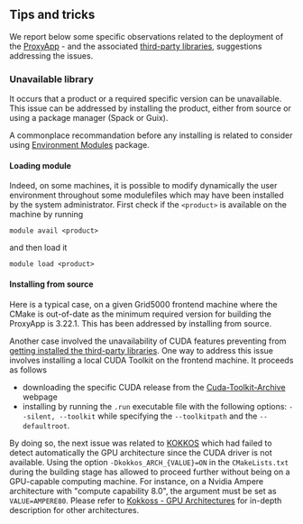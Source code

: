 ## Tips and tricks

We report below some specific observations related to the deployment of the [ProxyApp](https://gitlab.inria.fr/numpex-pc5/wp2-co-design/proxy-geos-hc/) - and the associated [third-party libraries](https://gitlab.inria.fr/numpex-pc5/wp2-co-design/proxy-geos-hc_tpl), suggestions addressing the issues. 

### Unavailable library
It occurs that a product or a required specific version can be unavailable. This issue can be addressed by installing the product, either from source or using a package manager (Spack or Guix).   

A commonplace recommandation before any installing  is related to consider using [Environment Modules](https://modules.sourceforge.net/) package. 
#### Loading module
Indeed, on some machines, it is possible to modify dynamically the user environment throughout some modulefiles which may have been installed by the system administrator. First check if the `<product>`  is available on the machine by running
```
module avail <product>
```
and then load it
```
module load <product>
```
#### Installing from source 
Here is a typical case, on a given Grid5000 frontend machine where the CMake is out-of-date as the minimum required version for building the ProxyApp is 3.22.1. This has been addressed by installing from source.  

Another case involved the unavailability of CUDA features preventing from [getting installed the third-party libraries]((https://gitlab.inria.fr/numpex-pc5/wp2-co-design/proxy-geos-hc_tpl) ). One way to address this issue involves installing a local CUDA Toolkit on the frontend machine. It proceeds as follows  

- downloading the specific CUDA release from the [Cuda-Toolkit-Archive](https://developer.nvidia.com/cuda-toolkit-archive) webpage   
 - installing by running the ```.run``` executable file with the following options: ```--silent, --toolkit``` while specifying the ```--toolkitpath``` and the ```--defaultroot```.  
 
By doing so, the next issue was related to [KOKKOS](https://kokkos.org/) which had failed to detect automatically the GPU architecture since the CUDA driver is not available. 
Using the option `-Dkokkos_ARCH_{VALUE}=ON` in the `CMakeLists.txt` during the building stage has allowed to proceed further without being on a GPU-capable computing machine.   For instance, on a Nvidia Ampere architecture with "compute capability 8.0", the argument must be set as ```VALUE=AMPERE80```.   Please refer to [Kokkoss - GPU Architectures](https://kokkos.org/kokkos-core-wiki/keywords.html) for in-depth description for other architectures.  
